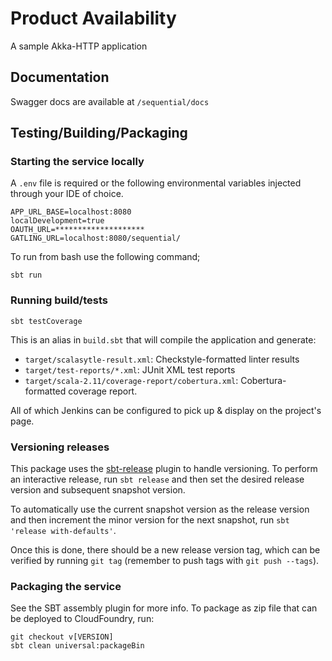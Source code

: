# Product Availability
A sample Akka-HTTP application

## Documentation

Swagger docs are available at `/sequential/docs`

## Testing/Building/Packaging

### Starting the service locally
A `.env` file is required or the following environmental variables injected through your IDE of choice.

```
APP_URL_BASE=localhost:8080
localDevelopment=true
OAUTH_URL=********************
GATLING_URL=localhost:8080/sequential/
```

To run from bash use the following command;
```shell
sbt run
```

### Running build/tests
```shell
sbt testCoverage
```

This is an alias in `build.sbt` that will compile the application and generate:

- `target/scalasytle-result.xml`: Checkstyle-formatted linter results
- `target/test-reports/*.xml`: JUnit XML test reports
- `target/scala-2.11/coverage-report/cobertura.xml`: Cobertura-formatted
  coverage report.

All of which Jenkins can be configured to pick up & display on the project's
page.

### Versioning releases

This package uses the [sbt-release](https://github.com/sbt/sbt-release) plugin
to handle versioning.  To perform an interactive release, run `sbt release` and
then set the desired release version and subsequent snapshot version.

To automatically use the current snapshot version as the release version and
then increment the minor version for the next snapshot, run
`sbt 'release with-defaults'`.

Once this is done, there should be a new release version tag, which can be
verified by running `git tag` (remember to push tags with `git push --tags`).

### Packaging the service
See the SBT assembly plugin for more info. To package as zip file that can be
deployed to CloudFoundry, run:

```shell
git checkout v[VERSION]
sbt clean universal:packageBin
```
